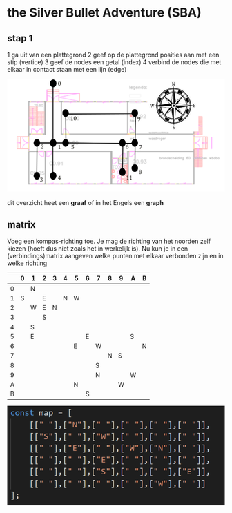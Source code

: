 # the Silver Bullet Adventure (SBA)

## stap 1
1 ga uit van een plattegrond
2 geef op de plattegrond posities aan met een stip (vertice)
3 geef de nodes een getal (index)
4 verbind de nodes die met elkaar in contact staan met een lijn (edge)

![graaf](web/img/map_compass.png)

dit overzicht heet een __graaf__ of in het Engels een __graph__

## matrix

Voeg een kompas-richting toe. Je mag de richting van het noorden zelf kiezen (hoeft dus niet zoals het in werkelijk is).
Nu kun je in een (verbindings)matrix aangeven welke punten met elkaar verbonden zijn en in welke richting


| |0|1|2|3|4|5|6|7|8|9|A|B|
|-|-|-|-|-|-|-|-|-|-|-|-|-|
|0| |N| | | | | | | | | | |
|1|S| |E| |N|W| | | | | | |
|2| |W|E|N| | | | | | | | |
|3| | |S| | | | | | | | | |
|4| |S| | | | | | | | | | |
|5| |E| | | | |E| | | |S| |
|6| | | | | |E| |W| | | |N|
|7| | | | | | | | |N|S| | |
|8| | | | | | | |S| | | | |
|9| | | | | | | |N| | |W| |
|A| | | | | |N| | | |W| | |
|B| | | | | | |S| | | | | |

![matrix](web/img/matrix.png)